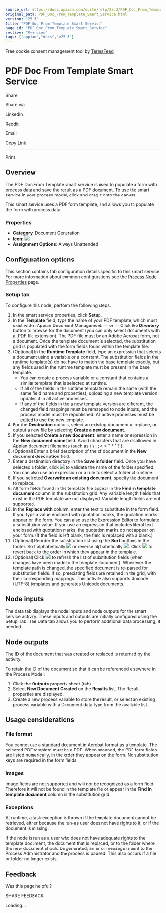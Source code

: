 ```yaml
---
source_url: https://docs.appian.com/suite/help/25.3/PDF_Doc_From_Template_Smart_Service.html
original_path: PDF_Doc_From_Template_Smart_Service.html
version: "25.3"
title: "PDF Doc From Template Smart Service"
page_id: "PDF_Doc_From_Template_Smart_Service"
section: "Overview"
tags: ["appian","docs","v25.3"]
---
```



Free cookie consent management tool by [TermsFeed](https://www.termsfeed.com/)

# PDF Doc From Template Smart Service

Share

Share via

LinkedIn

Reddit

Email

Copy Link

* * *

Print

## Overview

The PDF Doc From Template smart service is used to populate a form with process data and save the result as a PDF document. To use the smart service in your process model, click and drag it onto the canvas.

This smart service uses a PDF form template, and allows you to populate the form with process data.

### Properties

-   **Category**: Document Generation
-   **Icon**: ![](images/Smart_Service_Icons/PDF_Doc_From_Template.png)
-   **Assignment Options**: Always Unattended

## Configuration options

This section contains tab configuration details specific to this smart service. For more information about common configurations see the [Process Node Properties](Process_Node_and_Smart_Service_Properties.html) page.

### Setup tab

To configure this node, perform the following steps.

1.  In the smart service properties, click **Setup**.
2.  In the **Template** field, type the name of your PDF template, which must exist within Appian Document Management.
    — or —
    Click the **Directory** button to browse for the document (you can only select documents with a .PDF file extension). The PDF file must be an Adobe Acrobat form, not a document. Once the template document is selected, the substitution grid is populated with the form fields found within the template file.
3.  (Optional) In the **Runtime Template** field, type an expression that selects a document using a variable or a [constant](Constants.html). The substitution fields in the runtime template(s) do not have to match the base template exactly, but any fields used in the runtime template must be present in the base template.
    -   You can create a process variable or a constant that contains a similar template that is selected at runtime.
    -   If all of the fields in the runtime template remain the same (with the same field name and properties), uploading a new template version updates it in all active processes.
    -   If any of the fields in the a new template version are different, the changed field mappings must be remapped to node inputs, and the process model must be republished. All active processes must be [edited](Monitoring_and_Editing_Processes.html#edit-mode) to use the new template.
4.  For the **Destination** options, select an existing document to replace, or output a new file by selecting **Create a new document**.
5.  If you selected **Create a new document**: enter a name or expression in the **New document name** field. Avoid characters that are disallowed in Appian document filenames (such as / \\ : ; < > " \* ' ? ).
6.  (Optional) Enter a brief description of the of document in the **New document description** field.
7.  Enter a destination directory in the **Save in folder** field. Once you have selected a folder, click ![](images/Validate.gif ) to validate the name of the folder specified. You can also use an expression or a rule to select a folder at runtime.
8.  If you selected **Overwrite an existing document**, specify the document to replace.
9.  All form fields found in the template file appear in the **Find in template document** column in the substitution grid. Any variable length fields that exist in the PDF template are not displayed. Variable length fields are not supported.
10.  In the **Replace with** column, enter the text to substitute in the form field. If you type a value enclosed with quotation marks, the quotation marks appear on the form. You can also use the Expression Editor to formulate a substitution value. If you use an expression that includes literal text enclosed with quotation marks, the quotation marks do not appear on your form. (If the field is left blank, the field is replaced with a blank.)
11.  (Optional) Reorder the substitution list using the **Sort** buttons in the footer. Sort alphabetically ![](images/A_z.gif ) or reverse alphabetically ![](images/Z_a.gif ). Click ![](images/Original_order.gif ) to revert back to the order in which they appear in the template.
12.  (Optional) Click ![](images/Rescan_template.gif ) to refresh the list of substitution fields (when changes have been made to the template document). Whenever the template path is changed, the specified document is re-parsed for substitution fields. If so, preexisting fields are retained in the grid, with their corresponding mappings. This activity also supports Unicode (UTF-8) templates and generates Unicode documents.

## Node inputs

The data tab displays the node inputs and node outputs for the smart service activity. These inputs and outputs are initially configured using the Setup Tab. The Data tab allows you to perform additional data processing, if needed.

## Node outputs

The ID of the document that was created or replaced is returned by the activity.

To retain the ID of the document so that it can be referenced elsewhere in the Process Model:

1.  Click the **Outputs** property sheet (tab).
2.  Select **New Document Created** on the **Results** list. The Result properties are displayed.
3.  Create a new process variable to store the result, or select an existing process variable with a Document data type from the available list.

## Usage considerations

### File format

You cannot use a standard document in Acrobat format as a template. The selected PDF template must be a PDF. When scanned, the PDF form fields are listed numerically, in the order they appear on the form. No substitution keys are required in the form fields.

### Images

Image fields are not supported and will not be recognized as a form field. Therefore it will not be found in the template file or appear in the **Find in template document** column in the substitution grid.

### Exceptions

At runtime, a task exception is thrown if the template document cannot be retrieved, either because the run-as user does not have rights to it, or if the document is missing.

If the node is run as a user who does not have adequate rights to the template document, the document that is replaced, or to the folder where the new document should be generated, an error message is sent to the Process Administrator and the process is paused. This also occurs if a file or folder no longer exists.

## Feedback

Was this page helpful?

SHARE FEEDBACK

Loading...